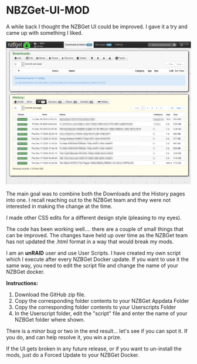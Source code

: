 # NBZGet-UI-MOD
 
 
 A while back I thought the NZBGet UI could be improved. I gave it a try and came up with something I liked.
 
 ![](UI.png)
 
 The main goal was to combine both the Downloads and the History pages into one. I recall reaching out to the NZBGet team and they were not interested in making the change at the time.
  
 I made other CSS edits for a different design style (pleasing to my eyes).
 
 The code has been working well.... there are a couple of small things that can be improved. The changes have held up over time as the NZBGet team has not updated the .html format in a way that would break my mods.
 
 I am an **unRAID** user and use User Scripts. I have created my own script which I execute after every NZBGet Docker update. If you want to use it the same way, you need to edit the script file and change the name of your NZBGet docker. 
 
 **Instructions:**
 1. Download the GitHub zip file.
 2. Copy the corresponding folder contents to your NZBGet Appdata Folder
 3. Copy the corresponding folder contents to your Userscripts Folder 
 4. In the Userscript folder, edit the "script" file and enter the name of your NZBGet folder where shown.
 
 There is a *minor* bug or two in the end result... let's see if you can spot it. If you do, and can help resolve it, you win a prize.
 
 If the UI gets broken in any future release, or if you want to un-install the mods, just do a Forced Update to your NZBGet Docker.
 
 
 
 
